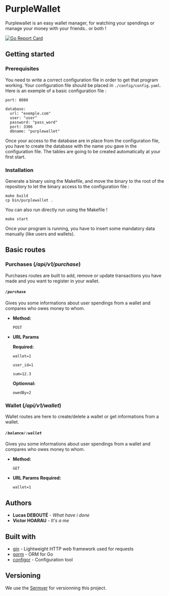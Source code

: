 # PurpleWallet 

Purplewallet is an easy wallet manager, for watching your spendings or manage your money with your friends.. or both !

[![Go Report Card](https://goreportcard.com/badge/github.com/P147x/purplewallet)](https://goreportcard.com/report/github.com/P147x/purplewallet)




## Getting started
### Prerequisites

You need to write a correct configuration file in order to get that program working. Your configuration file should be placed in `./config/config.yaml`. Here is an exemple of a basic configuration file :
```
port: 8080

database:
  url: "exemple.com"
  user: "user"
  password: "pass_word"
  port: 3306
  dbname: "purplewallet"
```

Once your access to the database are in place from the configuration file, you have to create the database with the name you gave in the configuration file. The tables are going to be created automatically at your first start.

### Installation


Generate a binary using the Makefile, and move the binary to the root of the repository to let the binary access to the configuration file :
```
make build
cp bin/purplewallet .
```
You can also run directly run using the Makefile !

```
make start
```

Once your program is running, you have to insert some mandatory data manually (like users and wallets).


## Basic routes

### Purchases (*/api/v1/purchase*)
Purchases routes are built to add, remove or update transactions you have made and you want to register in your wallet.
#### *`/purchase`*
Gives you some informations about user spendings from a wallet and compares who owes money to whom.
* **Method:**

	`POST`
  
*  **URL Params**
  
   **Required:**
 
   `wallet=1`
   
   `user_id=1`
   
   `sum=12.3`

	**Optionnal:**
    
    `owedBy=2`

### Wallet (*/api/v1/wallet*)
Wallet routes are here to create/delete a wallet or get informations from a wallet.
#### *`/balance/:wallet`*
Gives you some informations about user spendings from a wallet and compares who owes money to whom.
* **Method:**

	`GET`
  
*  **URL Params**
   **Required:**
 
   `wallet=1`



## Authors

* **Lucas DEBOUTÉ** - *What have i done*
* **Victor HOARAU** - *It's a me* 
## Built with
- [gin](https://github.com/gin-gonic/gin) - Lightweight HTTP web framework used for requests
- [gorm](https://github.com/jinzhu/gorm) - ORM for Go
- [configor](https://github.com/jinzhu/configor) - Configuration tool

## Versioning
We use the [Sermver](https://semver.org/) for versionning this project.
